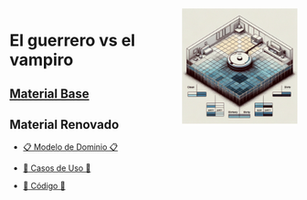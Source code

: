 <img src="/images/aspiradora.png" width="40%" align="right"/>

# El guerrero vs el vampiro

## [Material Base](documentos/enunciado.md)

## Material Renovado

- [📋 Modelo de Dominio 📋]()

- [🔧 Casos de Uso 🔧]()

- [💾 Código 💾]()
